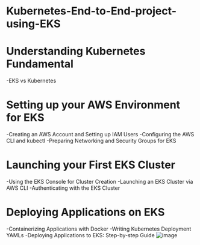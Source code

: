 # Kubernetes-End-to-End-project-using-EKS

# Understanding Kubernetes Fundamental
  -EKS vs Kubernetes

# Setting up your AWS Environment for EKS
  -Creating an AWS Account and Setting up IAM Users
  -Configuring the AWS CLI and kubectl
  -Preparing Networking and Security Groups for EKS
   
# Launching your First EKS Cluster
  -Using the EKS Console for Cluster Creation
  -Launching an EKS Cluster via AWS CLI
  -Authenticating with the EKS Cluster

# Deploying Applications on EKS
  -Containerizing Applications with Docker 
  -Writing Kubernetes Deployment YAMLs
  -Deploying Applications to EKS: Step-by-step Guide
![image](https://github.com/Soundarya-55/Kubernetes-End-to-End-project-using-EKS/assets/144033944/1e9bb4f3-7cb0-4234-acc7-4bda7ea1749a)
